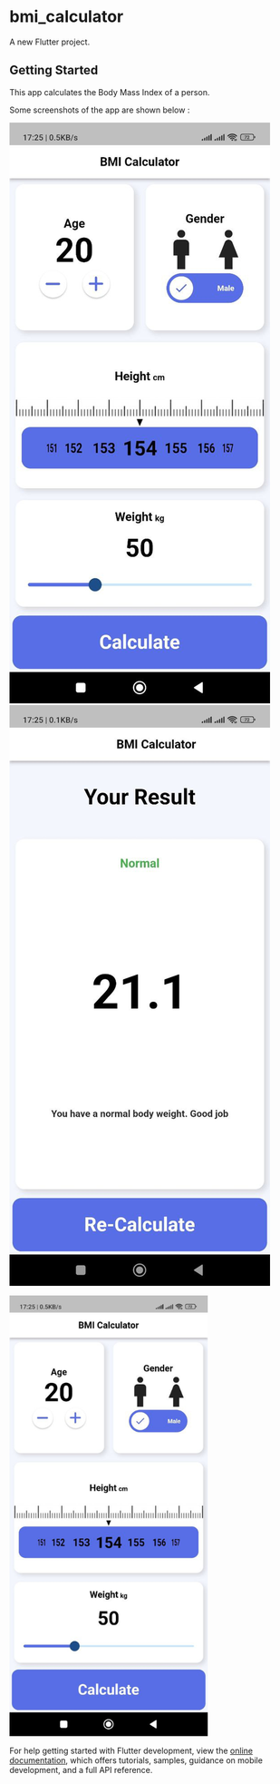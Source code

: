 # bmi_calculator

A new Flutter project.

## Getting Started

This app calculates the Body Mass Index of a person.

Some screenshots of the app are shown below :

![screenshot](images/Screenshots/scr1.jpeg)
![screenshot](images/Screenshots/scr2.jpeg)

<img src="images/Screenshots/scr1.jpeg" width="350" height="777" />

For help getting started with Flutter development, view the
[online documentation](https://docs.flutter.dev/), which offers tutorials,
samples, guidance on mobile development, and a full API reference.
